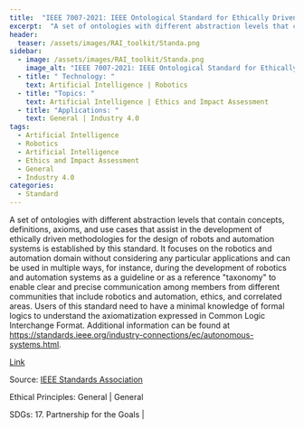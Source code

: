 ```yaml
---
title:  "IEEE 7007-2021: IEEE Ontological Standard for Ethically Driven Robotics and Automation Systems"  
excerpt:  "A set of ontologies with different abstraction levels that contain concepts, def (...)"  
header:
  teaser: /assets/images/RAI_toolkit/Standa.png
sidebar:
  - image: /assets/images/RAI_toolkit/Standa.png
    image_alt: "IEEE 7007-2021: IEEE Ontological Standard for Ethically Driven Robotics and Automation Systems"
  - title: " Technology: "
    text: Artificial Intelligence | Robotics
  - title: "Topics: " 
    text: Artificial Intelligence | Ethics and Impact Assessment
  - title: "Applications: " 
    text: General | Industry 4.0
tags:
  - Artificial Intelligence
  - Robotics
  - Artificial Intelligence
  - Ethics and Impact Assessment
  - General
  - Industry 4.0
categories:
  - Standard
---
```

A set of ontologies with different abstraction levels that contain concepts, definitions, axioms, and use cases that assist in the development of ethically driven methodologies for the design of robots and automation systems is established by this standard. It focuses on the robotics and automation domain without considering any particular applications and can be used in multiple ways, for instance, during the development of robotics and automation systems as a guideline or as a reference "taxonomy" to enable clear and precise communication among members from different communities that include robotics and automation, ethics, and correlated areas. Users of this standard need to have a minimal knowledge of formal logics to understand the axiomatization expressed in Common Logic Interchange Format. Additional information can be found at https://standards.ieee.org/industry-connections/ec/autonomous-systems.html.

[Link](https://standards.ieee.org/ieee/7007/7070/)

Source: [IEEE Standards Association](https://standards.ieee.org/)

Ethical Principles: General | General

SDGs: 17. Partnership for the Goals | 

